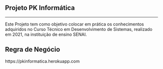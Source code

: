<section> 
    <h1>Projeto PK Informática</h1>
    <hr/>
    <p>Este Projeto tem como objetivo colocar em prática os conhecimentos adquiridos no Curso Técnico em Desenvolvimento de Sistemas, realizado em 2021, na instituição de ensino SENAI. </p>
 </section>
<h2>Regra de Negócio</h2>
<p></p>
https://pkinformatica.herokuapp.com
